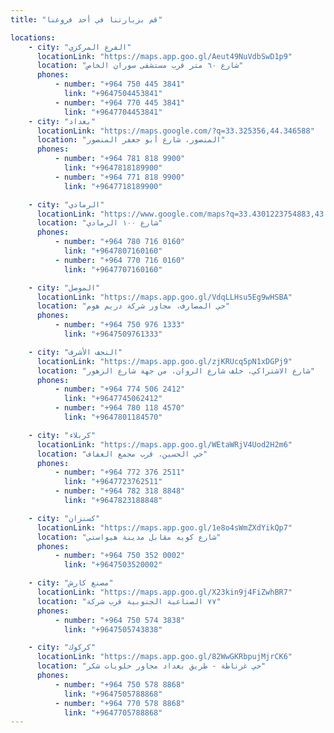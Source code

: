 ```yaml
---
title: "قم بزيارتنا في أحد فروعنا"

locations:
    - city: "الفرع المركزي"
      locationLink: "https://maps.app.goo.gl/Aeut49NuVdbSwD1p9"
      location: "شارع ٦٠ متر قرب مستشفى سوران الخاص"
      phones:
          - number: "+964 750 445 3841"
            link: "+9647504453841"
          - number: "+964 770 445 3841"
            link: "+9647704453841"
    - city: "بغداد"
      locationLink: "https://maps.google.com/?q=33.325356,44.346588"
      location: "المنصور، شارع أبو جعفر المنصور"
      phones:
          - number: "+964 781 818 9900"
            link: "+9647818189900"
          - number: "+964 771 818 9900"
            link: "+9647718189900"

    - city: "الرمادي"
      locationLink: "https://www.google.com/maps?q=33.4301223754883,43.354606628418"
      location: "شارع ١٠٠ الرمادي"
      phones:
          - number: "+964 780 716 0160"
            link: "+9647807160160"
          - number: "+964 770 716 0160"
            link: "+9647707160160"

    - city: "الموصل"
      locationLink: "https://maps.app.goo.gl/VdqLLHsu5Eg9wHSBA"
      location: "حي المصارف، مجاور شركة دريم هوم"
      phones:
          - number: "+964 750 976 1333"
            link: "+9647509761333"

    - city: "النجف الأشرف"
      locationLink: "https://maps.app.goo.gl/zjKRUcq5pN1xDGPj9"
      location: "شارع الاشتراكي، خلف شارع الروان، من جهة شارع الزهور"
      phones:
          - number: "+964 774 506 2412"
            link: "+9647745062412"
          - number: "+964 780 118 4570"
            link: "+9647801184570"

    - city: "كربلاء"
      locationLink: "https://maps.app.goo.gl/WEtaWRjV4Uod2H2m6"
      location: "حي الحسين، قرب مجمع العفاف"
      phones:
          - number: "+964 772 376 2511"
            link: "+9647723762511"
          - number: "+964 782 318 8848"
            link: "+9647823188848"

    - city: "كسنزان"
      locationLink: "https://maps.app.goo.gl/1e8o4sWmZXdYikQp7"
      location: "شارع كويه مقابل مدينة هيواستي"
      phones:
          - number: "+964 750 352 0002"
            link: "+9647503520002"

    - city: "مصنع كارش"
      locationLink: "https://maps.app.goo.gl/X23kin9j4FiZwhBR7"
      location: "٧٧ الصناعية الجنوبية قرب شركة"
      phones:
          - number: "+964 750 574 3838"
            link: "+9647505743838"

    - city: "كركوك"
      locationLink: "https://maps.app.goo.gl/82WwGKRbpujMjrCK6"
      location: "حي غرناطة - طريق بغداد مجاور حلويات شكر"
      phones:
          - number: "+964 750 578 8868"
            link: "+9647505788868"
          - number: "+964 770 578 8868"
            link: "+9647705788868"
---
```

